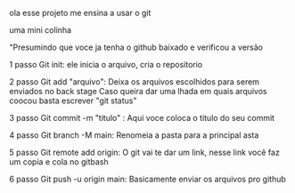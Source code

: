 ola esse projeto me ensina a usar o git

uma mini colinha


"Presumindo que voce ja tenha o github baixado e verificou a versão

1 passo
Git init:   ele inicia o arquivo, cria o repositorio

2 passo
Git add "arquivo":    Deixa os arquivos escolhidos para serem enviados no back stage
                      Caso queira dar uma lhada em quais arquivos coocou basta escrever "git status"

3 passo
Git commit -m "titulo" :    Aqui voce coloca o titulo do seu commit

4 passo
Git branch -M main:         Renomeia a pasta para a principal asta

5 passo
Git remote add origin:      O git vai te dar um link, nesse link você faz um copia e cola no gitbash

6 passo
Git push -u origin main:    Basicamente enviar os arquivos pro github  

